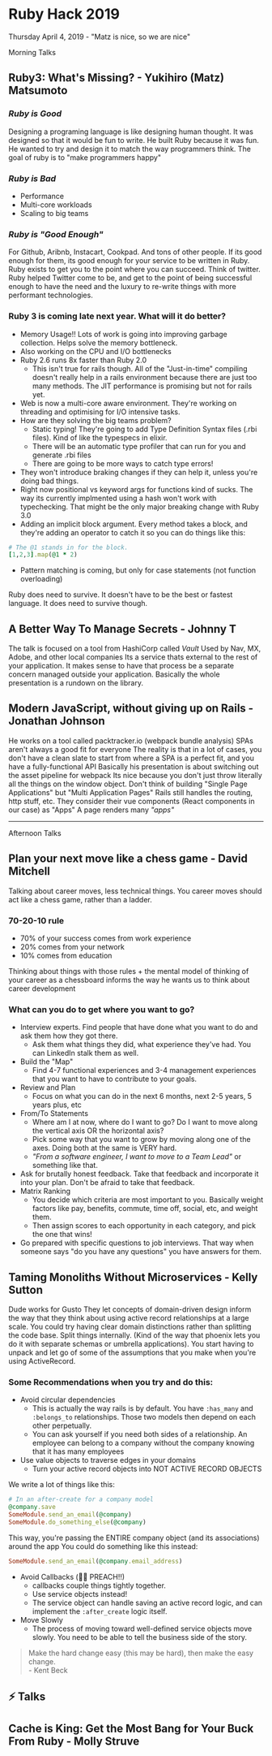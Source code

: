 # Ruby Hack 2019

Thursday April 4, 2019 - "Matz is nice, so we are nice"

Morning Talks

## Ruby3: What's Missing? - Yukihiro (Matz) Matsumoto

### *Ruby is Good*

Designing a programing language is like designing human thought.
It was designed so that it would be fun to write.
He built Ruby because it was fun. He wanted to try and design it to match the way programmers think.
The goal of ruby is to "make programmers happy"

### *Ruby is Bad*

- Performance
- Multi-core workloads
- Scaling to big teams

### *Ruby is "Good Enough"*

For Github, Aribnb, Instacart, Cookpad. And tons of other people. If its good enough for them, its good enough for your service to be written in Ruby. Ruby exists to get you to the point where you can succeed.
Think of twitter. Ruby helped Twitter come to be, and get to the point of being successful enough to have the need and the luxury to re-write things with more performant technologies.

### Ruby 3 is coming late next year. What will it do better?

- Memory Usage!! Lots of work is going into improving garbage collection. Helps solve the memory bottleneck.
- Also working on the CPU and I/O bottlenecks
- Ruby 2.6 runs 8x faster than Ruby 2.0
  - This isn't true for rails though. All of the "Just-in-time" compiling doesn't really help in a rails environment because there are just too many methods. The JIT performance is promising but not for rails yet.
- Web is now a multi-core aware environment. They're working on threading and optimising for I/O intensive tasks.
- How are they solving the big teams problem?
  - Static typing! They're going to add Type Definition Syntax files (.rbi files). Kind of like the typespecs in elixir.
  - There will be an automatic type profiler that can run for you and generate .rbi files
  - There are going to be more ways to catch type errors!
- They won't introduce braking changes if they can help it, unless you're doing bad things.
- Right now positional vs keyword args for functions kind of sucks. The way its currently implmented using a hash won't work with typechecking. That might be the only major breaking change with Ruby 3.0
- Adding an implicit block argument. Every method takes a block, and they're adding an operator to catch it so you can do things like this:

```rb
# The @1 stands in for the block.
[1,2,3].map(@1 * 2)
```

- Pattern matching is coming, but only for case statements (not function overloading)

Ruby does need to survive. It doesn't have to be the best or fastest language. It does need to survive though.

## A Better Way To Manage Secrets - Johnny T

The talk is focused on a tool from HashiCorp called _Vault_
Used by Nav, MX, Adobe, and other local companies
Its a service thats external to the rest of your application. It makes sense to have that process be a separate concern managed outside your application.
Basically the whole presentation is a rundown on the library.

## Modern JavaScript, without giving up on Rails - Jonathan Johnson

He works on a tool called packtracker.io (webpack bundle analysis)
SPAs aren't always a good fit for everyone
The reality is that in a lot of cases, you don't have a clean slate to start from where a SPA is a perfect fit, and you have a fully-functional API
Basically his presentation is about switching out the asset pipeline for webpack
Its nice because you don't just throw literally all the things on the window object.
Don't think of building "Single Page Applications" but "Multi Application Pages"
Rails still handles the routing, http stuff, etc. They consider their vue components (React components in our case) as "Apps"
A page renders many *"apps"*

---

Afternoon Talks

## Plan your next move like a chess game - David Mitchell

Talking about career moves, less technical things.
You career moves should act like a chess game, rather than a ladder.

### 70-20-10 rule

- 70% of your success comes from work experience
- 20% comes from your network
- 10% comes from education

Thinking about things with those rules + the mental model of thinking of your career as a chessboard informs the way he wants us to think about career development

### What can you do to get where you want to go?

- Interview experts. Find people that have done what you want to do and ask them how they got there.
  - Ask them what things they did, what experience they've had. You can LinkedIn stalk them as well.
- Build the "Map"
  - Find 4-7 functional experiences and 3-4 management experiences that you want to have to contribute to your goals.
- Review and Plan
  - Focus on what you can do in the next 6 months, next 2-5 years, 5 years plus, etc
- From/To Statements
  - Where am I at now, where do I want to go? Do I want to move along the vertical axis OR the horizontal axis?
  - Pick some way that you want to grow by moving along one of the axes. Doing both at the same is VERY hard.
  - _"From a software engineer, I want to move to a Team Lead"_ or something like that.
- Ask for brutally honest feedback. Take that feedback and incorporate it into your plan. Don't be afraid to take that feedback.
- Matrix Ranking
  - You decide which criteria are most important to you. Basically weight factors like pay, benefits, commute, time off, social, etc, and weight them.
  - Then assign scores to each opportunity in each category, and pick the one that wins!
- Go prepared with specific questions to job interviews. That way when someone says "do you have any questions" you have answers for them.

## Taming Monoliths Without Microservices - Kelly Sutton

Dude works for Gusto
They let concepts of domain-driven design inform the way that they think about using active record relationships at a large scale.
You could try having clear domain distinctions rather than splitting the code base. Split things internally. (Kind of the way that phoenix lets you do it with separate schemas or umbrella applications).
You start having to unpack and let go of some of the assumptions that you make when you're using ActiveRecord.

### Some Recommendations when you try and do this:

- Avoid circular dependencies
  - This is actually the way rails is by default. You have `:has_many` and `:belongs_to` relationships. Those two models then depend on each other perpetually.
  - You can ask yourself if you need both sides of a relationship. An employee can belong to a company without the company knowing that it has many employees
- Use value objects to traverse edges in your domains
  - Turn your active record objects into NOT ACTIVE RECORD OBJECTS

We write a lot of things like this:

```rb
# In an after-create for a company model
@company.save
SomeModule.send_an_email(@company)
SomeModule.do_something_else(@company)
```

This way, you're passing the ENTIRE company object (and its associations) around the app
You could do something like this instead:

```rb
SomeModule.send_an_email(@company.email_address)
```

- Avoid Callbacks (🙌🏻 PREACH!!)
  - callbacks couple things tightly together.
  - Use service objects instead!
  - The service object can handle saving an active record logic, and can implement the `:after_create` logic itself.
- Move Slowly
  - The process of moving toward well-defined service objects move slowly. You need to be able to tell the business side of the story.

> Make the hard change easy (this may be hard), then make the easy change.\
\- Kent Beck

## ⚡️ Talks

## Cache is King: Get the Most Bang for Your Buck From Ruby - Molly Struve
